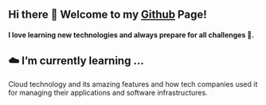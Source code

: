 ## Hi there 👋 Welcome to my [Github](https://github.com/ntdkhiem) Page!

#### I love learning new technologies and always prepare for all challenges 💪.

## ☁️ I’m currently learning ...
Cloud technology and its amazing features and how tech companies used it for managing their applications and software infrastructures. 
